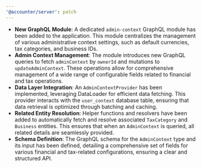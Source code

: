 ```yaml
---
'@accounter/server': patch
---
```


- **New GraphQL Module**: A dedicated `admin-context` GraphQL module has been added to the
  application. This module centralizes the management of various administrative context settings,
  such as default currencies, tax categories, and business IDs.
- **Admin Context Management**: The module introduces new GraphQL queries to fetch `adminContext` by
  `ownerId` and mutations to `updateAdminContext`. These operations allow for comprehensive
  management of a wide range of configurable fields related to financial and tax operations.
- **Data Layer Integration**: An `AdminContextProvider` has been implemented, leveraging DataLoader
  for efficient data fetching. This provider interacts with the `user_context` database table,
  ensuring that data retrieval is optimized through batching and caching.
- **Related Entity Resolution**: Helper functions and resolvers have been added to automatically
  fetch and resolve associated `TaxCategory` and `Business` entities. This ensures that when an
  `AdminContext` is queried, all related details are seamlessly provided.
- **Schema Definition**: The GraphQL schema for the `AdminContext` type and its input has been
  defined, detailing a comprehensive set of fields for various financial and tax-related
  configurations, ensuring a clear and structured API.
